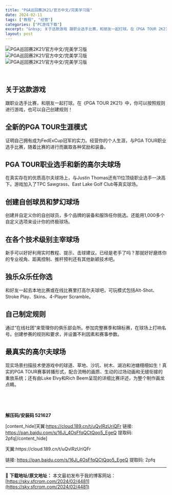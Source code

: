 ```yaml
---
title: "PGA巡回赛2K21/官方中文/完美学习版"
date: 2024-02-11
tags: ["教程", "经营"]
categories: ["PC游戏下载"]
excerpt: "&nbsp; 关于这款游戏 跟职业选手比赛，和朋友一起打球。在《PGA TOUR 2K21》中，你可以按照规则进行游戏，也可以自己创建规则！ 全新的PGA TOUR生涯模式 证明自己拥有成为FedExCup冠军的实力。经营你的个人生涯，与PGA TOUR职业选手比赛，随着比赛的进行而赢取各种奖励和装&hellip;"
layout: post
---
```


<img src="https://img.piclabo.xyz/upload/art_editor/20210321-1/d288d3f14af04ccd7671846fd9425c0c.jpg" alt="PGA巡回赛2K21/官方中文/完美学习版" />

<img src="https://img.piclabo.xyz/upload/art_editor/20210321-1/0f0695b9e7e0a866ecbb7dd317cf13ce.jpg" alt="PGA巡回赛2K21/官方中文/完美学习版" />

<img src="https://img.piclabo.xyz/upload/art_editor/20210321-1/1d1d02c8c4c1b4ba4dc4028de2ea9f79.jpg" alt="PGA巡回赛2K21/官方中文/完美学习版" />

&nbsp;
<h2>关于这款游戏</h2>
跟职业选手比赛，和朋友一起打球。在《PGA TOUR 2K21》中，你可以按照规则进行游戏，也可以自己创建规则！
<h2>全新的PGA TOUR生涯模式</h2>
证明自己拥有成为FedExCup冠军的实力。经营你的个人生涯，与PGA TOUR职业选手比赛，随着比赛的进行而赢取各种奖励和装备。
<h2>PGA TOUR职业选手和新的高尔夫球场</h2>
在真实存在的优质高尔夫球场上，与Justin Thomas还有11位顶级职业选手一决高下。游戏加入了TPC Sawgrass、East Lake Golf Club等真实球场。
<h2>创建自创球员和梦幻球场</h2>
创建并自定义你的自创球员，多个品牌的装备和服饰任你挑选。还能用1,000多个自定义选项来设计你的终极球场。
<h2>在各个技术级别主宰球场</h2>
新手可以好好利用实时教程、提示、击球建议。已经是老手了吗？那就好好磨炼你的专业视角、距离控制、推杆预判还有其他新颖技术吧。
<h2>独乐众乐任你选</h2>
和好友一起去本地比赛或在线比赛里打高尔夫球吧，可玩模式包括Alt-Shot、Stroke Play、Skins、4-Player Scramble。
<h2>自己制定规则</h2>
通过“在线社团”来管理你的俱乐部会所。参加完整赛季和锦标赛，在球场上打响名号。创建参赛的规则和要求，并设置不利因素和赛事参数。
<h2>最真实的高尔夫球场</h2>
现实场景扫描技术使游戏中的球道、草地、沙坑、树木、湖泊和池塘栩栩如生！真实的PGA TOUR赛事转播形式，配合流畅的画质、生动的过场动画和无缝衔接的重放系统；还有由Luke Elvy和Rich Beem呈现的详细比赛评述，为整个制作画龙点睛。

&nbsp;

&nbsp;

<strong>解压码/安装码 521627</strong>

[content_hide]天翼:https://cloud.189.cn/t/uQvIRzUriQFr
链接: https://pan.baidu.com/s/16Ji_4OsFfqQCtQqo5_EgeQ
提取码: 2pfq[/content_hide]

<!--wechatfans start-->天翼:https://cloud.189.cn/t/uQvIRzUriQFr
链接: https://pan.baidu.com/s/16Ji_4OsFfqQCtQqo5_EgeQ
提取码: 2pfq<!--wechatfans end-->

---
📖 **下载地址/原文地址：** 本文最初发布于我的博客网站：[https://sky.sfcrom.com/2024/02/4481](https://sky.sfcrom.com/2024/02/4481)
